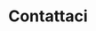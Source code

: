 ---
title: "Contattaci"
description: "Per qualsiasi progetto o per info su Nesos LMS"
draft: false
bg_image: "images/absBG.webp"
---